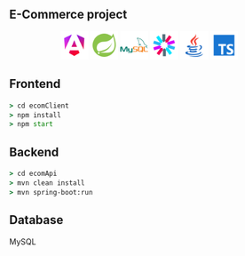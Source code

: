 ## E-Commerce project

<p align="center">
    <img src="imgs/angular_renaissance.png" height="50"/>
    <img src="imgs/icons8-spring-boot-logo-240.png" height="50"/>
    <img src="imgs/icons8-mysql-240.png" height="50"/>
    <img src="imgs/icons8-jwt-240.png" height="50"/>
    <img src="imgs/icons8-java-logo-240.png" height="50"/>
    <img src="imgs/icons8-typescript-240.png" height="50"/>
</p>

## Frontend
```cmd
> cd ecomClient
> npm install
> npm start
```
## Backend

```cmd
> cd ecomApi
> mvn clean install
> mvn spring-boot:run
```
## Database
MySQL